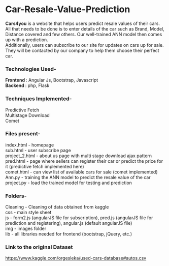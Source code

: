 # Car-Resale-Value-Prediction
<b>Cars4you</b> is a website that helps users predict resale values of their cars. All that needs to be done is to enter details of the car such as Brand, Model, Distance covered and few others. Our well-trained ANN model then comes up with a prediction.<br>
Additionally, users can subscribe to our site for updates on cars up for sale. They will be contacted by our company to help them choose their perfect car.<br>

### Technologies Used-
<b>Frontend </b> : Angular Js, Bootstrap, Javascript <br>
<b>Backend </b> : php, Flask <br>
### Techniques Implemented-
Predictive Fetch <br>
Multistage Download <br>
Comet <br>

### Files present-
index.html - homepage <br>
sub.html - user subscribe page <br>
project_2.html - about us page with multi stage download ajax pattern <br>
pred.html - page where sellers can register their car or predict the price for it (predictive fetch implemented here)<br>
comet.html - can view list of available cars for sale (comet implemented) <br>
Ann.py - training the ANN model to predict the resale value of the car <br>
project.py - load the trained model for testing and prediction <br>

### Folders- 
Cleaning - Cleaning of data obtained from kaggle <br>
css - main style sheet <br>
js - form2.js (angularJS file for subscription), pred.js (angularJS file for prediction and registering), angular.js (default angularJS file)<br>
img - images folder<br>
lib - all libraries needed for frontend (bootstrap, jQuery, etc.)

### Link to the original Dataset
https://www.kaggle.com/orgesleka/used-cars-database#autos.csv
